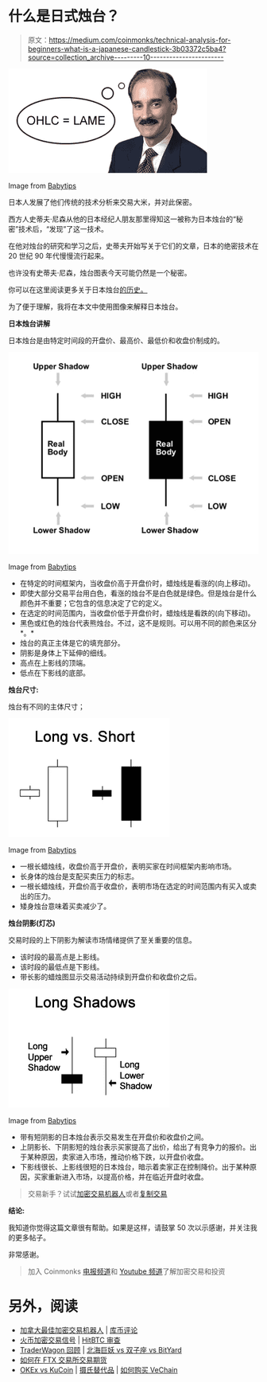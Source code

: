 # 什么是日式烛台？

> 原文：<https://medium.com/coinmonks/technical-analysis-for-beginners-what-is-a-japanese-candlestick-3b03372c5ba4?source=collection_archive---------10----------------------->

![](img/0d19619e057e79301b72d626015e8c92.png)

Image from [Babytips](https://www.babypips.com/learn/forex/sexy-bodies-and-strange-shadows)

日本人发展了他们传统的技术分析来交易大米，并对此保密。

西方人史蒂夫·尼森从他的日本经纪人朋友那里得知这一被称为日本烛台的“秘密”技术后，“发现”了这一技术。

在他对烛台的研究和学习之后，史蒂夫开始写关于它们的文章，日本的绝密技术在 20 世纪 90 年代慢慢流行起来。

也许没有史蒂夫·尼森，烛台图表今天可能仍然是一个秘密。

你可以在这里阅读更多关于日本烛台[的历史。](/coinmonks/history-of-japanese-candlesticks-a812b5ceac2a)

为了便于理解，我将在本文中使用图像来解释日本烛台。

**日本烛台讲解**

日本烛台是由特定时间段的开盘价、最高价、最低价和收盘价制成的。

![](img/2daf5e4c8a64e612efbb35f774b095ef.png)

Image from [Babytips](https://www.babypips.com/learn/forex/sexy-bodies-and-strange-shadows)

*   在特定的时间框架内，当收盘价高于开盘价时，蜡烛线是看涨的(向上移动)。
*   即使大部分交易平台用白色，看涨的烛台不是白色就是绿色。但是烛台是什么颜色并不重要；它包含的信息决定了它的定义。
*   在选定的时间范围内，当收盘价低于开盘价时，蜡烛线是看跌的(向下移动)。
*   黑色或红色的烛台代表熊烛台。不过，这不是规则。可以用不同的颜色来区分*。*
*   烛台的真正主体是它的填充部分。
*   阴影是身体上下延伸的细线。
*   高点在上影线的顶端。
*   低点在下影线的底部。

**烛台尺寸:**

烛台有不同的主体尺寸；

![](img/39e90ad0dbeacafdac22058c4ecfa56b.png)

Image from [Babytips](https://www.babypips.com/learn/forex/sexy-bodies-and-strange-shadows)

*   一根长蜡烛线，收盘价高于开盘价，表明买家在时间框架内影响市场。
*   长身体的烛台是支配买卖压力的标志。
*   一根长蜡烛线，开盘价高于收盘价，表明市场在选定的时间范围内有买入或卖出的压力。
*   矮身烛台意味着买卖减少了。

**烛台阴影(灯芯)**

交易时段的上下阴影为解读市场情绪提供了至关重要的信息。

*   该时段的最高点是上影线。
*   该时段的最低点是下影线。
*   带长影的蜡烛图显示交易活动持续到开盘价和收盘价之后。

![](img/593bcadc4b22789bf903f4f5e0057c2f.png)

Image from [Babytips](https://www.babypips.com/learn/forex/sexy-bodies-and-strange-shadows)

*   带有短阴影的日本烛台表示交易发生在开盘价和收盘价之间。
*   上阴影长、下阴影短的烛台表示买家提高了出价，给出了有竞争力的报价。出于某种原因，卖家进入市场，推动价格下跌，以开盘价收盘。
*   下影线很长、上影线很短的日本烛台，暗示着卖家正在控制降价。出于某种原因，买家重新进入市场，以提高价格，并在临近开盘时收盘。

> 交易新手？试试[加密交易机器人](/coinmonks/crypto-trading-bot-c2ffce8acb2a)或者[复制交易](/coinmonks/top-10-crypto-copy-trading-platforms-for-beginners-d0c37c7d698c)

**结论:**

我知道你觉得这篇文章很有帮助。如果是这样，请鼓掌 50 次以示感谢，并关注我的更多帖子。

非常感谢。

> 加入 Coinmonks [电报频道](https://t.me/coincodecap)和 [Youtube 频道](https://www.youtube.com/c/coinmonks/videos)了解加密交易和投资

# 另外，阅读

*   [加拿大最佳加密交易机器人](https://coincodecap.com/5-best-crypto-trading-bots-in-canada) | [库币评论](https://coincodecap.com/kucoin-review)
*   [火币加密交易信号](https://coincodecap.com/huobi-crypto-trading-signals) | [HitBTC 审查](/coinmonks/hitbtc-review-c5143c5d53c2)
*   [TraderWagon 回顾](https://coincodecap.com/traderwagon-review) | [北海巨妖 vs 双子座 vs BitYard](https://coincodecap.com/kraken-vs-gemini-vs-bityard)
*   [如何在 FTX 交易所交易期货](https://coincodecap.com/ftx-futures-trading)
*   [OKEx vs KuCoin](https://coincodecap.com/okex-kucoin) | [摄氏替代品](https://coincodecap.com/celsius-alternatives) | [如何购买 VeChain](https://coincodecap.com/buy-vechain)
